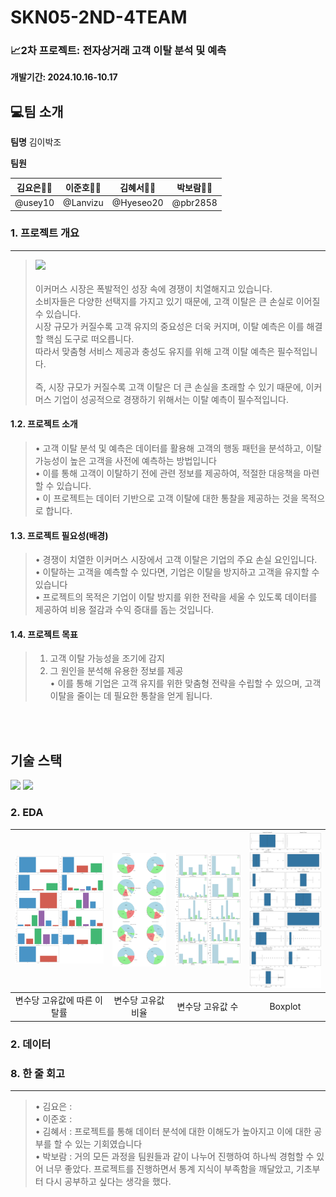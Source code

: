 # SKN05-2ND-4TEAM

### 📈2차 프로젝트: 전자상거래 고객 이탈 분석 및 예측 <br>
 **개발기간: 2024.10.16-10.17**

## 💻팀 소개
**팀명** 
김이박조


**팀원**

|  **김요은👩‍💻** |  **이준호👨‍💻** |  **김혜서👩‍💻** |  **박보람👩‍💻** |
|:---------:|:---------:|:---------:|:-----------:|
| @usey10 | @Lanvizu | @Hyeseo20 |  @pbr2858 |

### 1. 프로젝트 개요
<hr>
<div>
<blockquote>

<img src="https://pds.joongang.co.kr/news/component/htmlphoto_mmdata/202204/14/e41ef02b-f4f7-453c-b7fd-fa5e96707d7a.jpg">
 <br>
<br> 이커머스 시장은 폭발적인 성장 속에 경쟁이 치열해지고 있습니다. 
 <br>소비자들은 다양한 선택지를 가지고 있기 때문에, 고객 이탈은 큰 손실로 이어질 수 있습니다. 
 <br> 시장 규모가 커질수록 고객 유지의 중요성은 더욱 커지며, 이탈 예측은 이를 해결할 핵심 도구로 떠오릅니다. 
 <br> 따라서 맞춤형 서비스 제공과 충성도 유지를 위해 고객 이탈 예측은 필수적입니다.
 <br>  <br> 즉, 시장 규모가 커질수록 고객 이탈은 더 큰 손실을 초래할 수 있기 때문에, 이커머스 기업이 성공적으로 경쟁하기 위해서는 이탈 예측이 필수적입니다.
</blockquote>
</div> 

#### 1.2. 프로젝트 소개
<blockquote>
  •	 고객 이탈 분석 및 예측은 데이터를 활용해 고객의 행동 패턴을 분석하고, 이탈 가능성이 높은 고객을 사전에 예측하는 방법입니다 <br>
•	이를 통해 고객이 이탈하기 전에 관련 정보를 제공하여, 적절한 대응책을 마련할 수 있습니다.<br>
•	이 프로젝트는 데이터 기반으로 고객 이탈에 대한 통찰을 제공하는 것을 목적으로 합니다.<br>
</blockquote>

#### 1.3. 프로젝트 필요성(배경)
<blockquote>
•	경쟁이 치열한 이커머스 시장에서 고객 이탈은 기업의 주요 손실 요인입니다.<br>
•	이탈하는 고객을 예측할 수 있다면, 기업은 이탈을 방지하고 고객을 유지할 수 있습니다<br>
•	프로젝트의 목적은 기업이 이탈 방지를 위한 전략을 세울 수 있도록 데이터를 제공하여 비용 절감과 수익 증대를 돕는 것입니다.<br>
</blockquote>



#### 1.4. 프로젝트 목표
<blockquote>

1.	고객 이탈 가능성을 조기에 감지<br>
2.	그 원인을 분석해 유용한 정보를 제공<br>
• 이를 통해 기업은 고객 유지를 위한 맞춤형 전략을 수립할 수 있으며, 고객 이탈을 줄이는 데 필요한 통찰을 얻게 됩니다.<br>
</blockquote>
<br><br> 


## 기술 스택
 <img src="https://img.shields.io/badge/python-3776AB?style=flat-square&logo=python&logoColor=white"/></a>
 <img src="https://img.shields.io/badge/streamlit-FF4B4B?style=flat-square&logo=streamlit&logoColor=white"/></a>
 

### 2. EDA

| ![output](./images/output.png) |![pie](./images/PIE.png) | ![bar](./images/BAR.png) | ![box](./images/BOX.png) |
|:-----------------------------------:|:-------------------------------------:|:-----------------------------------:|:-------------------------------------:|
| 변수당 고유값에 따른 이탈률 |변수당 고유값 비율 | 변수당 고유값 수 | Boxplot   |


### 2. 데이터




 
### 8. 한 줄 회고
<hr>
<blockquote>

•	김요은 : <br>
•	이준호 : <br>
•	김혜서 : 프로젝트를 통해 데이터 분석에 대한 이해도가 높아지고 이에 대한 공부를 할 수 있는 기회였습니다 <br>
•	박보람 : 거의 모든 과정을 팀원들과 같이 나누어 진행하여 하나씩 경험할 수 있어 너무 좋았다. 프로젝트를 진행하면서 통계 지식이 부족함을 깨달았고, 기초부터 다시 공부하고 싶다는 생각을 했다.

</blockquote>
